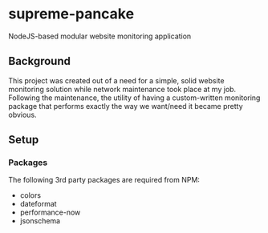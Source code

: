# supreme-pancake
NodeJS-based modular website monitoring application

## Background
This project was created out of a need for a simple, solid website monitoring solution while network maintenance took place at my job. Following the maintenance, the utility of having a custom-written monitoring package that performs exactly the way we want/need it became pretty obvious.

## Setup
### Packages
The following 3rd party packages are required from NPM:
* colors
* dateformat
* performance-now
* jsonschema
